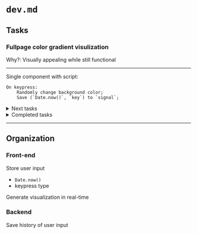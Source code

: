 # `dev.md`

## Tasks

### Fullpage color gradient visulization

Why?: Visually appealing while still functional

---

Single component with script:

```
On keypress:
    Randomly change background color;
    Save (`Date.now()`, `key`) to `signal`;
```

<details>

<summary>Next tasks</summary>

</details>

<details>
<summary>Completed tasks</summary>

### Time tracking for user inputs

Figure out how to track time of user inputs

Answer: Track only `Date.now()` times; probably only send back time differences to backend

### Setup volta to use Angular 12

Why?:

`npx` could lead to a slow workflow in general

</details>

---

## Organization

### Front-end

Store user input

- `Date.now()`
- keypress type

Generate visualization in real-time

### Backend

Save history of user input
